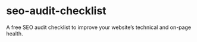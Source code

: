 # seo-audit-checklist
A free SEO audit checklist to improve your website’s technical and on-page health.
